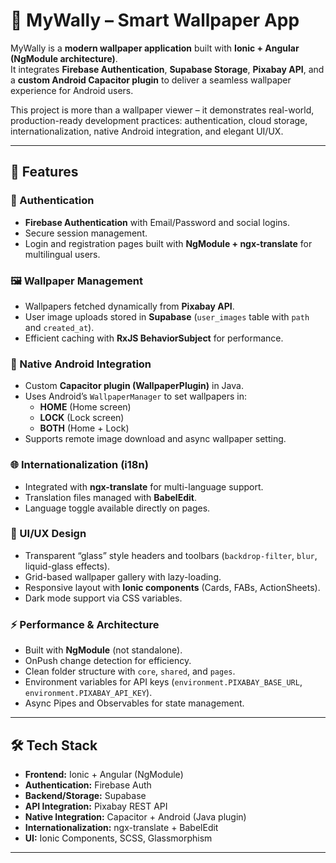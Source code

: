 # 🌌 MyWally – Smart Wallpaper App  

MyWally is a **modern wallpaper application** built with **Ionic + Angular (NgModule architecture)**.  
It integrates **Firebase Authentication**, **Supabase Storage**, **Pixabay API**, and a **custom Android Capacitor plugin** to deliver a seamless wallpaper experience for Android users.  

This project is more than a wallpaper viewer – it demonstrates real-world, production-ready development practices: authentication, cloud storage, internationalization, native Android integration, and elegant UI/UX.  

---

## 🚀 Features  

### 🔐 Authentication  
- **Firebase Authentication** with Email/Password and social logins.  
- Secure session management.  
- Login and registration pages built with **NgModule + ngx-translate** for multilingual users.  

### 🖼️ Wallpaper Management  
- Wallpapers fetched dynamically from **Pixabay API**.  
- User image uploads stored in **Supabase** (`user_images` table with `path` and `created_at`).  
- Efficient caching with **RxJS BehaviorSubject** for performance.  

### 📱 Native Android Integration  
- Custom **Capacitor plugin (WallpaperPlugin)** in Java.  
- Uses Android’s `WallpaperManager` to set wallpapers in:  
  - **HOME** (Home screen)  
  - **LOCK** (Lock screen)  
  - **BOTH** (Home + Lock)  
- Supports remote image download and async wallpaper setting.  

### 🌐 Internationalization (i18n)  
- Integrated with **ngx-translate** for multi-language support.  
- Translation files managed with **BabelEdit**.  
- Language toggle available directly on pages.  

### 🎨 UI/UX Design  
- Transparent “glass” style headers and toolbars (`backdrop-filter`, `blur`, liquid-glass effects).  
- Grid-based wallpaper gallery with lazy-loading.  
- Responsive layout with **Ionic components** (Cards, FABs, ActionSheets).  
- Dark mode support via CSS variables.  

### ⚡ Performance & Architecture  
- Built with **NgModule** (not standalone).  
- OnPush change detection for efficiency.  
- Clean folder structure with `core`, `shared`, and `pages`.  
- Environment variables for API keys (`environment.PIXABAY_BASE_URL`, `environment.PIXABAY_API_KEY`).  
- Async Pipes and Observables for state management.  

---

## 🛠️ Tech Stack  

- **Frontend:** Ionic + Angular (NgModule)  
- **Authentication:** Firebase Auth  
- **Backend/Storage:** Supabase  
- **API Integration:** Pixabay REST API  
- **Native Integration:** Capacitor + Android (Java plugin)  
- **Internationalization:** ngx-translate + BabelEdit  
- **UI:** Ionic Components, SCSS, Glassmorphism  

---
